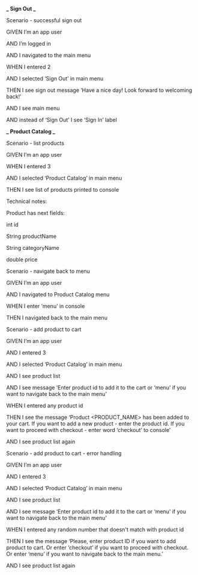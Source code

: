 **_ Sign Out _**

Scenario - successful sign out

GIVEN I’m an app user

AND I’m logged in

AND I navigated to the main menu

WHEN I entered 2

AND I selected ‘Sign Out’ in main menu

THEN I see sign out message ‘Have a nice day! Look forward to welcoming back!’

AND I see main menu

AND instead of ‘Sign Out’ I see ‘Sign In’ label

**_ Product Catalog _**

Scenario - list products

GIVEN I’m an app user

WHEN I entered 3

AND I selected ‘Product Catalog’ in main menu

THEN I see list of products printed to console

Technical notes:

Product has next fields:

int id

String productName

String categoryName

double price

Scenario - navigate back to menu

GIVEN I’m an app user

AND I navigated to Product Catalog menu

WHEN I enter ‘menu’ in console

THEN I navigated back to the main menu

Scenario - add product to cart

GIVEN I’m an app user

AND I entered 3

AND I selected ‘Product Catalog’ in main menu

AND I see product list

AND I see message ‘Enter product id to add it to the cart or ‘menu’ if you want to navigate back to the main menu’

WHEN I entered any product id

THEN I see the message ‘Product <PRODUCT_NAME> has been added to your cart. If you want to add a new product - enter the product id. If you want to proceed with checkout - enter word ‘checkout’ to console’

AND I see product list again

Scenario - add product to cart - error handling

GIVEN I’m an app user

AND I entered 3

AND I selected ‘Product Catalog’ in main menu

AND I see product list

AND I see message ‘Enter product id to add it to the cart or ‘menu’ if you want to navigate back to the main menu’

WHEN I entered any random number that doesn't match with product id

THEN I see the message ‘Please, enter product ID if you want to add product to cart. Or enter ‘checkout’ if you want to proceed with checkout. Or enter ‘menu’ if you want to navigate back to the main menu.’

AND I see product list again
